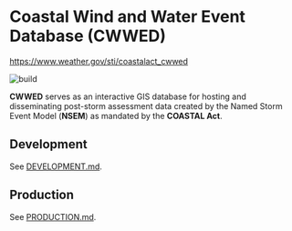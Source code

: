 # Coastal Wind and Water Event Database (CWWED)

https://www.weather.gov/sti/coastalact_cwwed

![build](https://github.com/flackdl/cwwed/actions/workflows/build.yml/badge.svg)


**CWWED** serves as an interactive GIS database for hosting and disseminating post-storm assessment data created by the Named Storm Event Model (**NSEM**) as mandated by the **COASTAL Act**.

## Development

See [DEVELOPMENT.md](docs/DEVELOPMENT.md).

## Production

See [PRODUCTION.md](docs/PRODUCTION.md).
